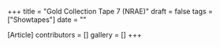 +++
title = "Gold Collection Tape 7 (NRAE)"
draft = false
tags = ["Showtapes"]
date = ""

[Article]
contributors = []
gallery = []
+++